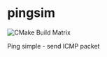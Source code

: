 # pingsim
![CMake Build Matrix](https://github.com/hexanaft/pingsim/workflows/CMake%20Build%20Matrix/badge.svg)  

Ping simple - send ICMP packet

